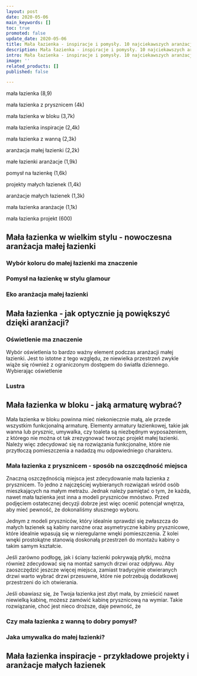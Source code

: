```yaml
---
layout: post
date: 2020-05-06
main_keywords: []
toc: true
promoted: false
update_date: 2020-05-06
title: Mała łazienka - inspiracje i pomysły. 10 najciekawszych aranżacji
description: Mała łazienka - inspiracje i pomysły. 10 najciekawszych aranżacji
intro: Mała łazienka - inspiracje i pomysły. 10 najciekawszych aranżacji
image: ''
related_products: []
published: false

---
```

mała łazienka (8,9)

mała łazienka z prysznicem (4k)

mała łazienka w bloku (3,7k)

mała łazienka inspiracje (2,4k)

mała łazienka z wanną (2,3k)

aranżacja małej łazienki (2,2k)

małe łazienki aranżacje (1,9k)

pomysł na łazienkę (1,6k)

projekty małych łazienek (1,4k)

aranżacje małych łazienek (1,3k)

mała łazienka aranżacje (1,1k)

mała łazienka projekt (600)

## Mała łazienka w wielkim stylu - nowoczesna aranżacja małej łazienki

### Wybór koloru do małej łazienki ma znaczenie

### Pomysł na łazienkę w stylu glamour

### Eko aranżacja małej łazienki

## Mała łazienka - jak optycznie ją powiększyć dzięki aranżacji?

### Oświetlenie ma znaczenie

Wybór oświetlenia to bardzo ważny element podczas aranżacji małej łazienki. Jest to istotne z tego względu, ze niewielka przestrzeń zwykle wiąże się również z ograniczonym dostępem do światła dziennego. Wybierając oświetlenie

### Lustra 

## Mała łazienka w bloku - jaką armaturę wybrać?

Mała łazienka w bloku powinna mieć niekoniecznie małą, ale przede wszystkim funkcjonalną armaturę. Elementy armatury łazienkowej, takie jak wanna lub prysznic, umywalka, czy toaleta są niezbędnym wyposażeniem, z którego nie można ot tak zrezygnować tworząc projekt małej łazienki. Należy więc zdecydować się na rozwiązania funkcjonalne, które nie przytłoczą pomieszczenia a nadadzą mu odpowiedniego charakteru.

### Mała łazienka z prysznicem - sposób na oszczędność miejsca

Znaczną oszczędnością miejsca jest zdecydowanie mała łazienka z prysznicem. To jedno z najczęściej wybieranych rozwiązań wśród osób mieszkających na małym metrażu. Jednak należy pamiętać o tym, że każda, nawet mała łazienka jest inna a modeli pryszniców mnóstwo. Przed podjęciem ostatecznej decyzji dobrze jest więc ocenić potencjał wnętrza, aby mieć pewność, że dokonaliśmy słusznego wyboru.

Jednym z modeli pryszniców, który idealnie sprawdzi się zwłaszcza do małych łazienek są kabiny narożne oraz asymetryczne kabiny prysznicowe, które idealnie wpasują się w nieregularne wnęki pomieszczenia. Z kolei wnęki prostokątne stanowią doskonałą przestrzeń do montażu kabiny o takim samym kształcie. 

Jeśli zarówno podłogę, jak i ściany łazienki pokrywają płytki, można również zdecydować się na montaż samych drzwi oraz odpływu. Aby zaoszczędzić jeszcze więcej miejsca, zamiast tradycyjnie otwieranych drzwi warto wybrać drzwi przesuwne, które nie potrzebują dodatkowej przestrzeni do ich otwierania.

Jeśli obawiasz się, że Twoja łazienka jest zbyt mała, by zmieścić nawet niewielką kabinę, możesz zamówić kabinę prysznicową na wymiar. Takie rozwiązanie, choć jest nieco droższe, daje pewność, że 

### Czy mała łazienka z wanną to dobry pomysł?

### Jaka umywalka do małej łazienki?

## Mała łazienka inspiracje - przykładowe projekty i aranżacje małych łazienek
